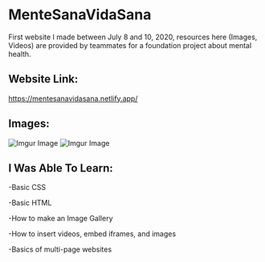 # MenteSanaVidaSana
First website I made between July 8 and 10, 2020, resources here (Images, Videos) are provided by teammates for a foundation project about mental health.
## Website Link:
https://mentesanavidasana.netlify.app/
## Images:
![Imgur Image](https://i.imgur.com/dt92Jdh.png)
![Imgur Image](https://i.imgur.com/7exYZUi.png)
## I Was Able To Learn:

-Basic CSS




-Basic HTML




-How to make an Image Gallery




-How to insert videos, embed iframes, and images




-Basics of multi-page websites
